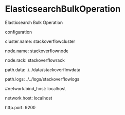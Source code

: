 # ElasticsearchBulkOperation
Elasticsearch Bulk Operation


configuration

cluster.name: stackoverflowcluster

node.name: stackoverflownode

node.rack: stackoverflowrack

path.data: ./../data/stackoverflowdata

path.logs: ./../logs/stackoverflowlogs

#network.bind_host: localhost

network.host: localhost

http.port: 9200
